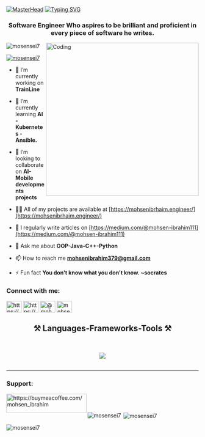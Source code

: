 [![MasterHead](https://1.bp.blogspot.com/-7A4WynwLsMw/XbBpCXG8fHI/AAAAAAAAMt4/uOa1bpLskYgrwGbllhSu2SDj_Mig8SXJQCLcBGAsYHQ/s1600/2000_600px.gif)](https://rishavchanda.io)
[![Typing SVG](https://readme-typing-svg.herokuapp.com?font=Fira+Code&weight=600&size=24&duration=3500&pause=1000&center=true&vCenter=true&random=false&width=435&lines=+Hi+There!%F0%9F%91%8B+I'm+Mohsen+Ibrahim)](https://git.io/typing-svg)
<h3 align="center">Software Engineer Who aspires to be brilliant and proficient in every piece of software he writes.</h3>
<img align="right" alt="Coding" width="400" src="https://cdn.dribbble.com/users/1162077/screenshots/3848914/media/7ed7d5ca074b48b328150e5a231e8d1f.gif">
<p align="left"> <img src="https://komarev.com/ghpvc/?username=mosensei7&label=Profile%20views&color=0e75b6&style=flat" alt="mosensei7" /> </p>

<p align="left"> <a href="https://github.com/ryo-ma/github-profile-trophy"><img src="https://github-profile-trophy.vercel.app/?username=mosensei7" alt="mosensei7" /></a> </p>

- 🔭 I’m currently working on **TrainLine**

- 🌱 I’m currently learning **AI - Kubernetes - Ansible.**

- 👯 I’m looking to collaborate on **AI- Mobile developments projects**

- 👨‍💻 All of my projects are available at [https://mohsenibrhaim.engineer/](https://mohsenibrhaim.engineer/)

- 📝 I regularly write articles on [https://medium.com/@mohsen-ibrahim111](https://medium.com/@mohsen-ibrahim111)

- 💬 Ask me about **OOP-Java-C++-Python**

- 📫 How to reach me **mohsenibrahim379@gmail.com**

- ⚡ Fun fact **You don't know what you don't know. ~socrates**

<h3 align="left">Connect with me:</h3>
<p align="left">
<a href="https://dev.to/https://dev.to/mosensei7" target="blank"><img align="center" src="https://raw.githubusercontent.com/rahuldkjain/github-profile-readme-generator/master/src/images/icons/Social/devto.svg" alt="https://dev.to/mosensei7" height="30" width="40" /></a>
<a href="https://linkedin.com/in/https://www.linkedin.com/in/mohsen-ibrahim111/" target="blank"><img align="center" src="https://raw.githubusercontent.com/rahuldkjain/github-profile-readme-generator/master/src/images/icons/Social/linked-in-alt.svg" alt="https://www.linkedin.com/in/mohsen-ibrahim111/" height="30" width="40" /></a>
<a href="https://medium.com/@mohsen-ibrahim111" target="blank"><img align="center" src="https://raw.githubusercontent.com/rahuldkjain/github-profile-readme-generator/master/src/images/icons/Social/medium.svg" alt="@mohsen-ibrahim111" height="30" width="40" /></a>
<a href="https://codeforces.com/profile/mohsenibrahim379" target="blank"><img align="center" src="https://raw.githubusercontent.com/rahuldkjain/github-profile-readme-generator/master/src/images/icons/Social/codeforces.svg" alt="mohsenibrahim379" height="30" width="40" /></a>
</p>
<h2 align="center">⚒️ Languages-Frameworks-Tools ⚒️</h2>
<br/>
<br/>
<div align="center">
    <img src="https://skillicons.dev/icons?i=react,bootstrap,mui,html,css,git,github,gitlab,tailwind,vscode,androidstudio,eclipse,emacs,vim,r,notion,nodejs,javascript,typescript,express,c,cpp,clion,cmake,codepen,cs,java,gradle,nextjs,linux,kali,bash,swift,dart,flutter,firebase,docker,electron,graphql,jenkins,kafka,kubernetes,python,flask,django,pycharm,elixir,npm,postman,postgres,mysql,sqlite,mongodb,cassandra,raspberrypi,arduino,redux,redis,opencv,tensorflow,figma,blender,ai,au,ps,pr" />

</div>


<br/>
<hr/>
<h3 align="left">Support:</h3>
<p><a href="https://buymeacoffee.com/mohsen_ibrahim"> <img align="left" src="https://cdn.buymeacoffee.com/buttons/v2/default-yellow.png" height="50" width="210" alt="https://buymeacoffee.com/mohsen_ibrahim" /></a></p><br><br>

<p><img align="left" src="https://github-readme-stats.vercel.app/api/top-langs?username=mosensei7&show_icons=true&locale=en&layout=compact" alt="mosensei7" /></p>

<p>&nbsp;<img align="center" src="https://github-readme-stats.vercel.app/api?username=mosensei7&show_icons=true&locale=en" alt="mosensei7" /></p>

<p><img align="center" src="https://github-readme-streak-stats.herokuapp.com/?user=mosensei7&" alt="mosensei7" /></p>
